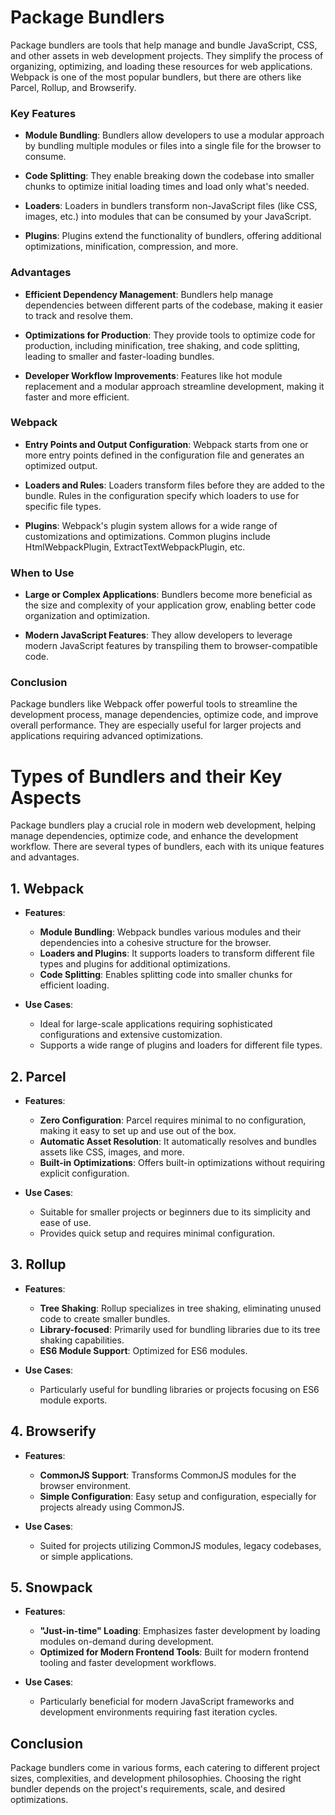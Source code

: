 # Package Bundlers

Package bundlers are tools that help manage and bundle JavaScript, CSS, and other assets in web development projects. They simplify the process of organizing, optimizing, and loading these resources for web applications. Webpack is one of the most popular bundlers, but there are others like Parcel, Rollup, and Browserify.

### Key Features

- **Module Bundling**: Bundlers allow developers to use a modular approach by bundling multiple modules or files into a single file for the browser to consume.

- **Code Splitting**: They enable breaking down the codebase into smaller chunks to optimize initial loading times and load only what's needed.

- **Loaders**: Loaders in bundlers transform non-JavaScript files (like CSS, images, etc.) into modules that can be consumed by your JavaScript.

- **Plugins**: Plugins extend the functionality of bundlers, offering additional optimizations, minification, compression, and more.

### Advantages

- **Efficient Dependency Management**: Bundlers help manage dependencies between different parts of the codebase, making it easier to track and resolve them.

- **Optimizations for Production**: They provide tools to optimize code for production, including minification, tree shaking, and code splitting, leading to smaller and faster-loading bundles.

- **Developer Workflow Improvements**: Features like hot module replacement and a modular approach streamline development, making it faster and more efficient.

### Webpack

- **Entry Points and Output Configuration**: Webpack starts from one or more entry points defined in the configuration file and generates an optimized output.

- **Loaders and Rules**: Loaders transform files before they are added to the bundle. Rules in the configuration specify which loaders to use for specific file types.

- **Plugins**: Webpack's plugin system allows for a wide range of customizations and optimizations. Common plugins include HtmlWebpackPlugin, ExtractTextWebpackPlugin, etc.

### When to Use

- **Large or Complex Applications**: Bundlers become more beneficial as the size and complexity of your application grow, enabling better code organization and optimization.

- **Modern JavaScript Features**: They allow developers to leverage modern JavaScript features by transpiling them to browser-compatible code.

### Conclusion

Package bundlers like Webpack offer powerful tools to streamline the development process, manage dependencies, optimize code, and improve overall performance. They are especially useful for larger projects and applications requiring advanced optimizations.


# Types of Bundlers and their Key Aspects

Package bundlers play a crucial role in modern web development, helping manage dependencies, optimize code, and enhance the development workflow. There are several types of bundlers, each with its unique features and advantages.

## 1. Webpack

- **Features**:
  - **Module Bundling**: Webpack bundles various modules and their dependencies into a cohesive structure for the browser.
  - **Loaders and Plugins**: It supports loaders to transform different file types and plugins for additional optimizations.
  - **Code Splitting**: Enables splitting code into smaller chunks for efficient loading.

- **Use Cases**:
  - Ideal for large-scale applications requiring sophisticated configurations and extensive customization.
  - Supports a wide range of plugins and loaders for different file types.

## 2. Parcel

- **Features**:
  - **Zero Configuration**: Parcel requires minimal to no configuration, making it easy to set up and use out of the box.
  - **Automatic Asset Resolution**: It automatically resolves and bundles assets like CSS, images, and more.
  - **Built-in Optimizations**: Offers built-in optimizations without requiring explicit configuration.

- **Use Cases**:
  - Suitable for smaller projects or beginners due to its simplicity and ease of use.
  - Provides quick setup and requires minimal configuration.

## 3. Rollup

- **Features**:
  - **Tree Shaking**: Rollup specializes in tree shaking, eliminating unused code to create smaller bundles.
  - **Library-focused**: Primarily used for bundling libraries due to its tree shaking capabilities.
  - **ES6 Module Support**: Optimized for ES6 modules.

- **Use Cases**:
  - Particularly useful for bundling libraries or projects focusing on ES6 module exports.

## 4. Browserify

- **Features**:
  - **CommonJS Support**: Transforms CommonJS modules for the browser environment.
  - **Simple Configuration**: Easy setup and configuration, especially for projects already using CommonJS.

- **Use Cases**:
  - Suited for projects utilizing CommonJS modules, legacy codebases, or simple applications.

## 5. Snowpack

- **Features**:
  - **"Just-in-time" Loading**: Emphasizes faster development by loading modules on-demand during development.
  - **Optimized for Modern Frontend Tools**: Built for modern frontend tooling and faster development workflows.

- **Use Cases**:
  - Particularly beneficial for modern JavaScript frameworks and development environments requiring fast iteration cycles.

## Conclusion

Package bundlers come in various forms, each catering to different project sizes, complexities, and development philosophies. Choosing the right bundler depends on the project's requirements, scale, and desired optimizations.

